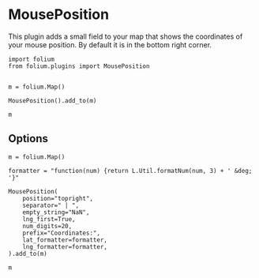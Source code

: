 # MousePosition

This plugin adds a small field to your map that shows the coordinates of your mouse position.
By default it is in the bottom right corner.

```{code-cell} ipython3
import folium
from folium.plugins import MousePosition


m = folium.Map()

MousePosition().add_to(m)

m
```

## Options

```{code-cell} ipython3
m = folium.Map()

formatter = "function(num) {return L.Util.formatNum(num, 3) + ' &deg; '}"

MousePosition(
    position="topright",
    separator=" | ",
    empty_string="NaN",
    lng_first=True,
    num_digits=20,
    prefix="Coordinates:",
    lat_formatter=formatter,
    lng_formatter=formatter,
).add_to(m)

m
```
